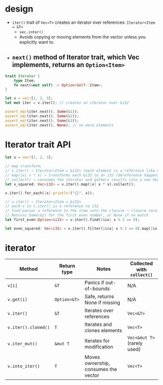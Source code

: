 # design

- `iter()` trait of `Vec<T>` creates an iterator over references: `Iterator<Item = &T>`
  - `vec.inter()`
  - Avoids copying or moving elements from the vector unless you explicitly want to.
- ## `next()` method of Iterator trait, which Vec implements, returns an `Option<Item>`

```rust
trait Iterator {
    type Item;
    fn next(&mut self) -> Option<Self::Item>;
}
```

```rust
let v = vec![1, 2, 3];
let mut iter = v.iter(); // creates an iterator over &i32

assert_eq!(iter.next(), Some(&1));
assert_eq!(iter.next(), Some(&2));
assert_eq!(iter.next(), Some(&3));
assert_eq!(iter.next(), None); // no more elements
```

# Iterator trait API

```rust
let v = vec![1, 2, 3];

// map transform;
// v.iter() → Iterator<Item = &i32> (each element is a reference like &1, &2, &3)
// map(|x| x * x) → transforms each &i32 to an i32 (dereference happens implicitly with *x)
// collect() → consumes the iterator and gathers results into a new Vec<i32>
let v_squared: Vec<i32> = v.iter().map(|x| x * x).collect();

v.iter().for_each(|x| println!("{}", x));

// v.iter() → Iterator<Item = &i32>
// each x in v.iter() is a reference to i32
// find passes a reference to the item into the closure → closure receives &&i32
// Returns Some(&2) for the first even number, or None if no match
let first_even:Option<&i32> = v.iter().find(|&&x| x % 2 == 0);

let even_squared: Vec<i32> = v.iter().filter(|&&x| x % 2 == 0).map(|&x| x * x).collect();
```

# iterator

| Method              | Return type  | Notes                                | Collected with `collect()`  |
| ------------------- | ------------ | ------------------------------------ | --------------------------- |
| `v[i]`              | `&T`         | Panics if out-of-bounds              | N/A                         |
| `v.get(i)`          | `Option<&T>` | Safe, returns None if missing        | N/A                         |
| `v.iter()`          | `&T`         | Iterates over references             | `Vec<&T>`                   |
| `v.iter().cloned()` | `T`          | Iterates and clones elements         | `Vec<T>`                    |
| `v.iter_mut()`      | `&mut T`     | Iterates for modification            | `Vec<&mut T>` (rarely used) |
| `v.into_iter()`     | `T`          | Moves ownership, consumes the vector | `Vec<T>`                    |
